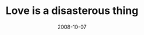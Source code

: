 ---
layout: base.njk
title : 'Love is a disasterous thing' 
view_title : 'Love is a disasterous thing' 
year : '2008' 
date : '2008-10-07' 
img_file : '/drawing/loveisadisasterousthing.jpg' 
html_file : 'loveisadisasterousthing' 
next_html : 'wellalwaysbefriends.html' 
year_order : '451' 
permalink : "title/{{html_file}}.html"
---